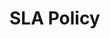 #  SLA Policy

<!-- We aim to respond and resolve issues in a timely and structured way:

| Issue Type       | Response Time | Resolution Time |
|------------------|----------------|-----------------|
|    Bug           | within 24h     | within 3–5 days |
|   Feature        | within 48h     | within 7–14 days |
|    Technical Debt| within 72h     | within 7–14 days |

> SLA starts from the time the issue is created and labeled. -->
<!-- Example content SLA Policy -->